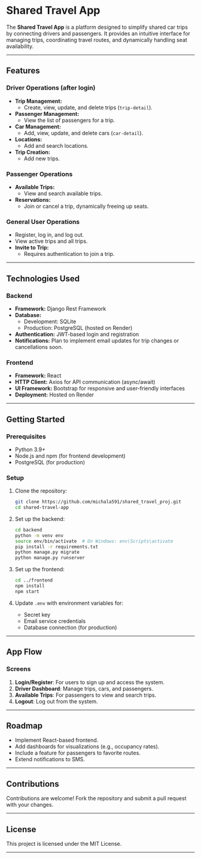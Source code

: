 # Shared Travel App

The **Shared Travel App** is a platform designed to simplify shared car trips by connecting drivers and passengers. It provides an intuitive interface for managing trips, coordinating travel routes, and dynamically handling seat availability.

---

## Features

### Driver Operations (after login)
- **Trip Management:**
  - Create, view, update, and delete trips (`trip-detail`).
- **Passenger Management:**
  - View the list of passengers for a trip.
- **Car Management:**
  - Add, view, update, and delete cars (`car-detail`).
- **Locations:**
  - Add and search locations.
- **Trip Creation:**
  - Add new trips.

### Passenger Operations
- **Available Trips:**
  - View and search available trips.
- **Reservations:**
  - Join or cancel a trip, dynamically freeing up seats.

### General User Operations
- Register, log in, and log out.
- View active trips and all trips.
- **Invite to Trip:**
  - Requires authentication to join a trip.

---

## Technologies Used

### Backend
- **Framework:** Django Rest Framework
- **Database:** 
  - Development: SQLite
  - Production: PostgreSQL (hosted on Render)
- **Authentication:** JWT-based login and registration
- **Notifications:** Plan to implement email updates for trip changes or cancellations soon.

### Frontend
- **Framework:** React 
- **HTTP Client:** Axios for API communication (async/await)
- **UI Framework:** Bootstrap for responsive and user-friendly interfaces
- **Deployment:** Hosted on Render

---

## Getting Started

### Prerequisites
- Python 3.9+
- Node.js and npm (for frontend development)
- PostgreSQL (for production)

### Setup

1. Clone the repository:
   ```bash
   git clone https://github.com/michala591/shared_travel_proj.git
   cd shared-travel-app
   ```

2. Set up the backend:
   ```bash
   cd backend
   python -m venv env
   source env/bin/activate  # On Windows: env\Scripts\activate
   pip install -r requirements.txt
   python manage.py migrate
   python manage.py runserver
   ```

3. Set up the frontend:
   ```bash
   cd ../frontend
   npm install
   npm start
   ```

4. Update `.env` with environment variables for:
   - Secret key
   - Email service credentials
   - Database connection (for production)

---

## App Flow

### Screens
1. **Login/Register**: For users to sign up and access the system.
2. **Driver Dashboard**: Manage trips, cars, and passengers.
3. **Available Trips**: For passengers to view and search trips.
4. **Logout**: Log out from the system.

---

## Roadmap
- Implement React-based frontend.
- Add dashboards for visualizations (e.g., occupancy rates).
- Include a feature for passengers to favorite routes.
- Extend notifications to SMS.

---

## Contributions
Contributions are welcome! Fork the repository and submit a pull request with your changes.

---

## License
This project is licensed under the MIT License.

---